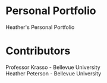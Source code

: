 
# Personal Portfolio 
Heather's Personal Portfolio
# Contributors
Professor Krasso - Bellevue University <br>
Heather Peterson - Bellevue University

